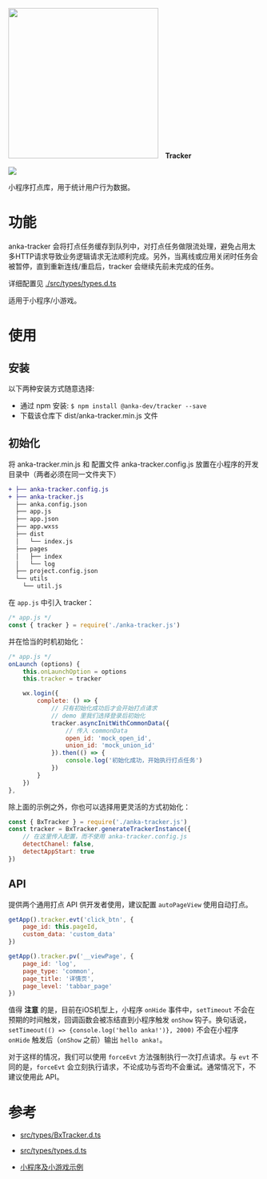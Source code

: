 <p>
  <img src="https://user-images.githubusercontent.com/10026019/48325653-9fb60800-e671-11e8-9e5f-46e625d8159f.png" width="300"/>
  <b>&nbsp;&nbsp;&nbsp;Tracker</b>
</p>

<p>
	<a href="https://www.npmjs.com/package/@anka-dev/tracker">
	<img src="https://badge.fury.io/js/%40anka-dev%2Ftracker.svg"/>
	</a>
</p>

小程序打点库，用于统计用户行为数据。

# 功能

anka-tracker 会将打点任务缓存到队列中，对打点任务做限流处理，避免占用太多HTTP请求导致业务逻辑请求无法顺利完成。另外，当离线或应用关闭时任务会被暂停，直到重新连线/重启后，tracker 会继续先前未完成的任务。

详细配置见 [./src/types/types.d.ts](./src/types/types.d.ts)

适用于小程序/小游戏。

# 使用

## 安装

以下两种安装方式随意选择:

- 通过 npm 安装: `$ npm install @anka-dev/tracker --save`
- 下载该仓库下 dist/anka-tracker.min.js 文件

## 初始化

将 anka-tracker.min.js 和 配置文件 anka-tracker.config.js 放置在小程序的开发目录中（两者必须在同一文件夹下）

```diff
+ ├── anka-tracker.config.js
+ ├── anka-tracker.js
  ├── anka.config.json
  ├── app.js
  ├── app.json
  ├── app.wxss
  ├── dist
  │   └── index.js
  ├── pages
  │   ├── index
  │   └── log
  ├── project.config.json
  └── utils
  	└── util.js
```

在 `app.js` 中引入 tracker：

```javascript
/* app.js */
const { tracker } = require('./anka-tracker.js')
```

并在恰当的时机初始化：

```javascript
/* app.js */
onLaunch (options) {
	this.onLaunchOption = options
	this.tracker = tracker

	wx.login({
		complete: () => {
			// 只有初始化成功后才会开始打点请求
			// demo 里我们选择登录后初始化
			tracker.asyncInitWithCommonData({
				// 传入 commonData
				open_id: 'mock_open_id',
				union_id: 'mock_union_id'
			}).then(() => {
				console.log('初始化成功，开始执行打点任务')
			})
		}
	})
},
```

除上面的示例之外，你也可以选择用更灵活的方式初始化：

```javascript
const { BxTracker } = require('./anka-tracker.js')
const tracker = BxTracker.generateTrackerInstance({
    // 在这里传入配置，而不使用 anka-tracker.config.js
    detectChanel: false,
    detectAppStart: true
})
```

## API

提供两个通用打点 API 供开发者使用，建议配置 `autoPageView` 使用自动打点。

```javascript
getApp().tracker.evt('click_btn', {
	page_id: this.pageId,
	custom_data: 'custom_data'
})

getApp().tracker.pv('__viewPage', {
	page_id: 'log',
	page_type: 'common',
	page_title: '详情页',
	page_level: 'tabbar_page'
})
```

值得 **注意** 的是，目前在iOS机型上，小程序 `onHide` 事件中，`setTimeout` 不会在预期的时间触发，回调函数会被冻结直到小程序触发 `onShow` 钩子。换句话说，`setTimeout(() => {console.log('hello anka!')}, 2000)` 不会在小程序 `onHide` 触发后（`onShow` 之前）输出 `hello anka!`。

对于这样的情况，我们可以使用 `forceEvt` 方法强制执行一次打点请求。与 `evt` 不同的是，`forceEvt` 会立刻执行请求，不论成功与否均不会重试。通常情况下，不建议使用此 API。

# 参考

- [src/types/BxTracker.d.ts](./src/types/BxTracker.d.ts)

- [src/types/types.d.ts](./src/types/types.d.ts)

- [小程序及小游戏示例](./test)
